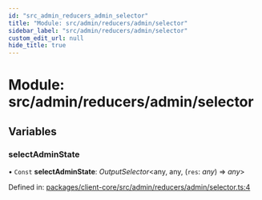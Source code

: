 ```yaml
---
id: "src_admin_reducers_admin_selector"
title: "Module: src/admin/reducers/admin/selector"
sidebar_label: "src/admin/reducers/admin/selector"
custom_edit_url: null
hide_title: true
---
```


# Module: src/admin/reducers/admin/selector

## Variables

### selectAdminState

• `Const` **selectAdminState**: *OutputSelector*<any, any, (`res`: *any*) => *any*\>

Defined in: [packages/client-core/src/admin/reducers/admin/selector.ts:4](https://github.com/xr3ngine/xr3ngine/blob/a16a45d7e/packages/client-core/src/admin/reducers/admin/selector.ts#L4)
